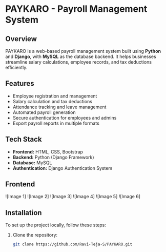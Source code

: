 # PAYKARO - Payroll Management System

## Overview
PAYKARO is a web-based payroll management system built using **Python** and **Django**, with **MySQL** as the database backend. It helps businesses streamline salary calculations, employee records, and tax deductions efficiently.

## Features
- Employee registration and management
- Salary calculation and tax deductions
- Attendance tracking and leave management
- Automated payroll generation
- Secure authentication for employees and admins
- Export payroll reports in multiple formats

## Tech Stack
- **Frontend:** HTML, CSS, Bootstrap
- **Backend:** Python (Django Framework)
- **Database:** MySQL
- **Authentication:** Django Authentication System

## Frontend
![Image 1]
![Image 2]
![Image 3]
![Image 4]
![Image 5]
![Image 6]

## Installation
To set up the project locally, follow these steps:

1. Clone the repository:
   ```bash
   git clone https://github.com/Ravi-Teja-S/PAYKARO.git
